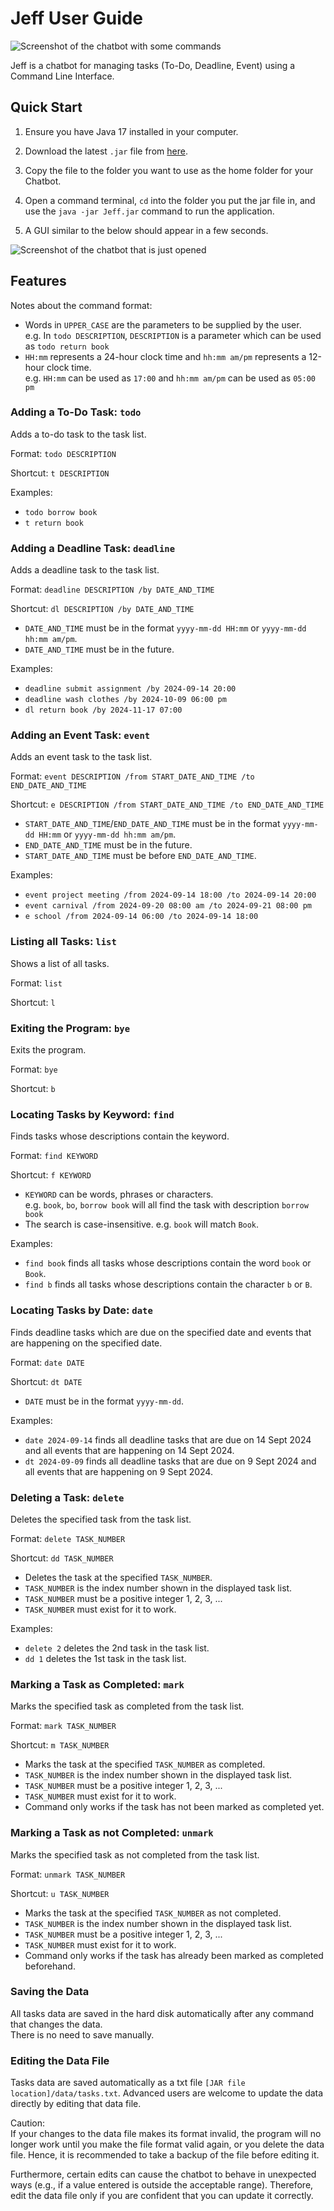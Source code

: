 # Jeff User Guide

![Screenshot of the chatbot with some commands](https://github.com/Nicholaskoh1/ip/blob/master/docs/Ui.png)

Jeff is a chatbot for managing tasks (To-Do, Deadline, Event) using a Command Line Interface.

## Quick Start

1. Ensure you have Java 17 installed in your computer.


2. Download the latest `.jar` file from [here](https://github.com/Nicholaskoh1/ip/releases/tag/v0.2).


3. Copy the file to the folder you want to use as the home folder for your Chatbot.


4. Open a command terminal, `cd` into the folder you put the jar file in,
and use the `java -jar Jeff.jar` command to run the application.


5. A GUI similar to the below should appear in a few seconds.


![Screenshot of the chatbot that is just opened](https://github.com/Nicholaskoh1/ip/blob/master/docs/EmptyUi.png)

## Features

Notes about the command format:
- Words in `UPPER_CASE` are the parameters to be supplied by the user. 
<br> e.g. In `todo DESCRIPTION`, `DESCRIPTION` is a parameter which can be used as `todo return book`
- `HH:mm` represents a 24-hour clock time and `hh:mm am/pm` represents a 12-hour clock time. 
<br> e.g. `HH:mm` can be used as `17:00` and `hh:mm am/pm` can be used as `05:00 pm`

### Adding a To-Do Task: `todo`

Adds a to-do task to the task list.

Format: `todo DESCRIPTION`

Shortcut: `t DESCRIPTION`

Examples:
- `todo borrow book`
- `t return book`

### Adding a Deadline Task: `deadline`

Adds a deadline task to the task list.

Format: `deadline DESCRIPTION /by DATE_AND_TIME`

Shortcut: `dl DESCRIPTION /by DATE_AND_TIME`

- `DATE_AND_TIME` must be in the format `yyyy-mm-dd HH:mm` or `yyyy-mm-dd hh:mm am/pm`.
- `DATE_AND_TIME` must be in the future.

Examples:
- `deadline submit assignment /by 2024-09-14 20:00`
- `deadline wash clothes /by 2024-10-09 06:00 pm`
- `dl return book /by 2024-11-17 07:00`

### Adding an Event Task: `event`

Adds an event task to the task list.

Format: `event DESCRIPTION /from START_DATE_AND_TIME /to END_DATE_AND_TIME`

Shortcut: `e DESCRIPTION /from START_DATE_AND_TIME /to END_DATE_AND_TIME`

- `START_DATE_AND_TIME`/`END_DATE_AND_TIME` must be in the format 
`yyyy-mm-dd HH:mm` or `yyyy-mm-dd hh:mm am/pm`.
- `END_DATE_AND_TIME` must be in the future.
- `START_DATE_AND_TIME` must be before `END_DATE_AND_TIME`. 

Examples:
- `event project meeting /from 2024-09-14 18:00 /to 2024-09-14 20:00`
- `event carnival /from 2024-09-20 08:00 am /to 2024-09-21 08:00 pm`
- `e school /from 2024-09-14 06:00 /to 2024-09-14 18:00`

### Listing all Tasks: `list`

Shows a list of all tasks.

Format: `list`

Shortcut: `l`

### Exiting the Program: `bye`

Exits the program.

Format: `bye`

Shortcut: `b`

### Locating Tasks by Keyword: `find`

Finds tasks whose descriptions contain the keyword.

Format: `find KEYWORD`

Shortcut: `f KEYWORD`

- `KEYWORD` can be words, phrases or characters. 
<br> e.g. `book`, `bo`, `borrow book` will all find the task with description `borrow book`
- The search is case-insensitive. e.g. `book` will match `Book`.

Examples:
- `find book` finds all tasks whose descriptions contain the word `book` or `Book`.
- `find b` finds all tasks whose descriptions contain the character `b` or `B`.

### Locating Tasks by Date: `date`

Finds deadline tasks which are due on the specified date and events that are happening on
the specified date.

Format: `date DATE`

Shortcut: `dt DATE`

- `DATE` must be in the format `yyyy-mm-dd`.

Examples:
- `date 2024-09-14` finds all deadline tasks that are due on 14 Sept 2024 and all events that are
happening on 14 Sept 2024.
- `dt 2024-09-09` finds all deadline tasks that are due on 9 Sept 2024 and all events that are
happening on 9 Sept 2024.

### Deleting a Task: `delete`

Deletes the specified task from the task list.

Format: `delete TASK_NUMBER`

Shortcut: `dd TASK_NUMBER`

- Deletes the task at the specified `TASK_NUMBER`.
- `TASK_NUMBER` is the index number shown in the displayed task list.
- `TASK_NUMBER` must be a positive integer 1, 2, 3, ...
- `TASK_NUMBER` must exist for it to work.

Examples:
- `delete 2` deletes the 2nd task in the task list.
- `dd 1` deletes the 1st task in the task list.

### Marking a Task as Completed: `mark`

Marks the specified task as completed from the task list.

Format: `mark TASK_NUMBER`

Shortcut: `m TASK_NUMBER`

- Marks the task at the specified `TASK_NUMBER` as completed.
- `TASK_NUMBER` is the index number shown in the displayed task list.
- `TASK_NUMBER` must be a positive integer 1, 2, 3, ...
- `TASK_NUMBER` must exist for it to work.
- Command only works if the task has not been marked as completed yet.

### Marking a Task as not Completed: `unmark`

Marks the specified task as not completed from the task list.

Format: `unmark TASK_NUMBER`

Shortcut: `u TASK_NUMBER`

- Marks the task at the specified `TASK_NUMBER` as not completed.
- `TASK_NUMBER` is the index number shown in the displayed task list.
- `TASK_NUMBER` must be a positive integer 1, 2, 3, ...
- `TASK_NUMBER` must exist for it to work.
- Command only works if the task has already been marked as completed beforehand.

### Saving the Data

All tasks data are saved in the hard disk automatically after any command that changes the data.
<br> There is no need to save manually.

### Editing the Data File
Tasks data are saved automatically as a txt file `[JAR file location]/data/tasks.txt`.
Advanced users are welcome to update the data directly by editing that data file.

Caution: 
<br> If your changes to the data file makes its format invalid, the program will no longer work
until you make the file format valid again, or you delete the data file. 
Hence, it is recommended to take a backup of the file before editing it.

Furthermore, certain edits can cause the chatbot to behave in unexpected ways 
(e.g., if a value entered is outside the acceptable range). 
Therefore, edit the data file only if you are confident that you can update it correctly.
